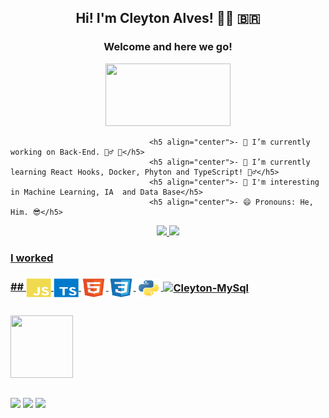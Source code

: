 <h2 align="center" >Hi! I'm  <strong>Cleyton Alves!</strong>  🧔🏻 🇧🇷 </h2>
 
<h3 align="center" > <strong>Welcome and here we go!</strong></h3>
 <div "style: border-radius:5px" align="center">
 
 
 
   <img src="https://user-images.githubusercontent.com/89083420/145870437-6e4d879f-a4b4-4b4d-ab33-10c50f52b842.gif" width="200" height="100">
 </div>

                                   <h5 align="center">- 🔭 I’m currently working on Back-End. 🚴‍♂️ 🚀</h5>
                                   <h5 align="center">- 🌱 I’m currently learning React Hooks, Docker, Phyton and TypeScript! 🧗‍♂️</h5>
                                   <h5 align="center">- 💚 I'm interesting in Machine Learning, IA  and Data Base</h5>
                                   <h5 align="center">- 😄 Pronouns: He, Him. 😎</h5>

                                  
<div align="center">
  <a href="https://github.com/CleytonAlves07">
  <img height="180em" src="https://github-readme-stats.vercel.app/api?username=CleytonAlves07&show_icons=true&theme=blue-green&include_all_commits=true&count_private=true"/>
  <img height="180em" src="https://github-readme-stats.vercel.app/api/top-langs/?username=CleytonAlves07&layout=compact&langs_count=7&theme=blue-green"/>
</div> 

 <h3>I worked<h3/>
  ##
  
<img align="center" alt="Cleyton-Js" height="30" width="40"                                          src="https://raw.githubusercontent.com/devicons/devicon/master/icons/javascript/javascript-plain.svg">
     
<img align="center" alt="Cleyton-Ts" height="30" width="40" src="https://raw.githubusercontent.com/devicons/devicon/master/icons/typescript/typescript-plain.svg">

<img align="center" alt="Cleyton-HTML" height="30" width="40" src="https://raw.githubusercontent.com/devicons/devicon/master/icons/html5/html5-original.svg">

<img align="center" alt="Cleyton-CSS" height="30" width="40" src="https://raw.githubusercontent.com/devicons/devicon/master/icons/css3/css3-original.svg">

<img align="center" alt="Cleyton-Python" height="30" width="40" src="https://raw.githubusercontent.com/devicons/devicon/master/icons/python/python-original.svg">      
 
<img align="center" alt="Cleyton-MySql" height="30" width="40" src="https://img.shields.io/badge/MySQL-00000F?style=for-the-badge&logo=mysql&logoColor=white">
 
  
 ##
 <div aling="center">
  <img src="https://user-images.githubusercontent.com/89083420/145867561-bb8090b7-420d-4cc2-867d-51aa5dfd204c.gif" width="100" height="100">
 </div>
 
  
 ##
 
 
  <a href="https://www.linkedin.com/in/cleyton-alves/" target="_blank"><img src="https://img.shields.io/badge/-LinkedIn-%230077B5?style=for-the-badge&logo=linkedin&logoColor=white" target="_blank"></a>
  <a href = "mailto:cleyton.alves.a@gmail.com"><img src="https://img.shields.io/badge/-Gmail-%23333?style=for-the-badge&logo=gmail&logoColor=white" target="_blank"></a> 
<a href="https://discord.com/channels/@me" target="_blank"><img src="https://img.shields.io/badge/Discord-7289DA?style=for-the-badge&logo=discord&logoColor=white" target="_blank"></a> 


##


